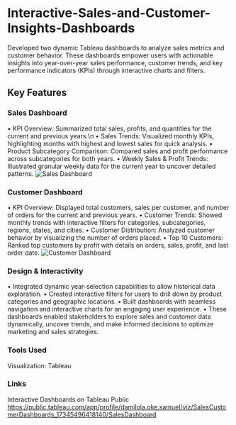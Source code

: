 # Interactive-Sales-and-Customer-Insights-Dashboards
Developed two dynamic Tableau dashboards to analyze sales metrics and customer behavior. These dashboards empower users with actionable insights into year-over-year sales performance, customer trends, and key performance indicators (KPIs) through interactive charts and filters.

## Key Features

### Sales Dashboard

• KPI Overview: Summarized total sales, profits, and quantities for the current and previous years.\n
• Sales Trends: Visualized monthly KPIs, highlighting months with highest and lowest sales for quick analysis.
• Product Subcategory Comparison: Compared sales and profit performance across subcategories for both years.
• Weekly Sales & Profit Trends: Illustrated granular weekly data for the current year to uncover detailed patterns.
![Sales Dashboard](https://github.com/user-attachments/assets/b2709872-1317-464d-a0e3-7b24312e2156)

### Customer Dashboard

• KPI Overview: Displayed total customers, sales per customer, and number of orders for the current and previous years.
• Customer Trends: Showed monthly trends with interactive filters for categories, subcategories, regions, states, and cities.
• Customer Distribution: Analyzed customer behavior by visualizing the number of orders placed.
• Top 10 Customers: Ranked top customers by profit with details on orders, sales, profit, and last order date.
![Customer Dashboard](https://github.com/user-attachments/assets/121c7d2e-b868-4ca0-b4e2-052aa06dc8f1)

### Design & Interactivity

• Integrated dynamic year-selection capabilities to allow historical data exploration.
• Created interactive filters for users to drill down by product categories and geographic locations.
• Built dashboards with seamless navigation and interactive charts for an engaging user experience.
• These dashboards enabled stakeholders to explore sales and customer data dynamically, uncover trends, and make informed decisions to optimize marketing and sales strategies.

### Tools Used

Visualization: Tableau

### Links

Interactive Dashboards on Tableau Public https://public.tableau.com/app/profile/damilola.oke.samuel/viz/SalesCustomerDashboards_17345496418140/SalesDashboard

